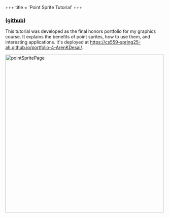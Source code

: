 +++
title = 'Point Sprite Tutorial'
+++

<style>
    Body {
        background-image: url("../paper.jpg");
        background-size: cover;
    }
</style>

### ([github](https://github.com/CS559-Spring25-AH/portfolio-4-ArenKDesai))

This tutorial was developed as the final honors portfolio for my graphics course. It explains the benefits of point sprites, how to use them, and interesting applications. It's deployed at https://cs559-spring25-ah.github.io/portfolio-4-ArenKDesai/. 

<img src="/pointSpriteDemo.png" alt="pointSpritePage" width="500">